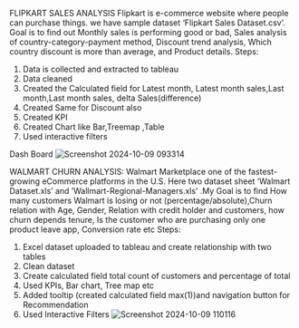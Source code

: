 FLIPKART SALES ANALYSIS
Flipkart is e-commerce website where people can purchase things. we have sample dataset ‘Flipkart Sales Dataset.csv’. Goal is to find out Monthly sales is performing good or bad, Sales analysis of country-category-payment method, Discount trend analysis, Which country discount is more than average, and Product details.
Steps: 
1. Data is collected and extracted to tableau
2. Data cleaned
3. Created the Calculated field for Latest month, Latest month sales,Last month,Last month sales, delta Sales(difference)
4. Created Same for Discount also
5. Created KPI
6. Created Chart like Bar,Treemap ,Table
7. Used interactive filters

Dash Board
![Screenshot 2024-10-09 093314](https://github.com/user-attachments/assets/0354716b-1b77-4769-932e-c7ada392f408)



WALMART CHURN ANALYSIS:
Walmart Marketplace one of the fastest-growing eCommerce platforms in the U.S. Here two dataset sheet ‘Walmart Dataset.xls’ and ’Wallmart-Regional-Managers.xls’ .My Goal is to find How many customers Walmart is losing or not (percentage/absolute),Churn relation with Age, Gender, Relation with credit holder and customers, how churn depends tenure, Is the customer who are purchasing only one product leave app, Conversion rate etc
Steps:
1.	Excel dataset uploaded to tableau and create relationship with two tables
2.	Clean dataset
3.	Create calculated field total count of customers and percentage of total
4.	Used KPIs, Bar chart, Tree map etc
5.	Added tooltip (created calculated field max(1))and navigation button for Recommendation
6.	Used Interactive Filters
![Screenshot 2024-10-09 110116](https://github.com/user-attachments/assets/33d9b213-020f-4b29-b922-108acb64dce1)
